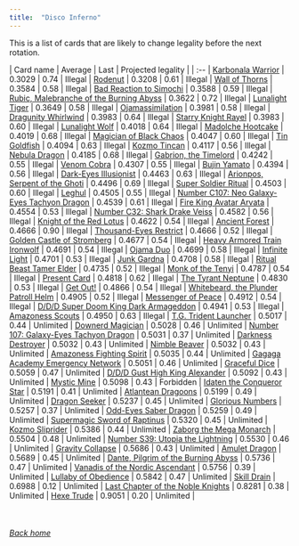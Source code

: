 ```yaml
---
title:  "Disco Inferno"
---
```


This is a list of cards that are likely to change legality before the next rotation.

| Card name | Average | Last | Projected legality |
| :-- |
[Karbonala Warrior](https://db.ygoprodeck.com/card/?search=Karbonala%20Warrior) | 0.3029 | 0.74 | Illegal |
[Rodenut](https://db.ygoprodeck.com/card/?search=Rodenut) | 0.3208 | 0.61 | Illegal |
[Wall of Thorns](https://db.ygoprodeck.com/card/?search=Wall%20of%20Thorns) | 0.3584 | 0.58 | Illegal |
[Bad Reaction to Simochi](https://db.ygoprodeck.com/card/?search=Bad%20Reaction%20to%20Simochi) | 0.3588 | 0.59 | Illegal |
[Rubic, Malebranche of the Burning Abyss](https://db.ygoprodeck.com/card/?search=Rubic,%20Malebranche%20of%20the%20Burning%20Abyss) | 0.3622 | 0.72 | Illegal |
[Lunalight Tiger](https://db.ygoprodeck.com/card/?search=Lunalight%20Tiger) | 0.3649 | 0.58 | Illegal |
[Ojamassimilation](https://db.ygoprodeck.com/card/?search=Ojamassimilation) | 0.3981 | 0.58 | Illegal |
[Dragunity Whirlwind](https://db.ygoprodeck.com/card/?search=Dragunity%20Whirlwind) | 0.3983 | 0.64 | Illegal |
[Starry Knight Rayel](https://db.ygoprodeck.com/card/?search=Starry%20Knight%20Rayel) | 0.3983 | 0.60 | Illegal |
[Lunalight Wolf](https://db.ygoprodeck.com/card/?search=Lunalight%20Wolf) | 0.4018 | 0.64 | Illegal |
[Madolche Hootcake](https://db.ygoprodeck.com/card/?search=Madolche%20Hootcake) | 0.4019 | 0.68 | Illegal |
[Magician of Black Chaos](https://db.ygoprodeck.com/card/?search=Magician%20of%20Black%20Chaos) | 0.4047 | 0.60 | Illegal |
[Tin Goldfish](https://db.ygoprodeck.com/card/?search=Tin%20Goldfish) | 0.4094 | 0.63 | Illegal |
[Kozmo Tincan](https://db.ygoprodeck.com/card/?search=Kozmo%20Tincan) | 0.4117 | 0.56 | Illegal |
[Nebula Dragon](https://db.ygoprodeck.com/card/?search=Nebula%20Dragon) | 0.4185 | 0.68 | Illegal |
[Gabrion, the Timelord](https://db.ygoprodeck.com/card/?search=Gabrion,%20the%20Timelord) | 0.4242 | 0.55 | Illegal |
[Venom Cobra](https://db.ygoprodeck.com/card/?search=Venom%20Cobra) | 0.4307 | 0.55 | Illegal |
[Bujin Yamato](https://db.ygoprodeck.com/card/?search=Bujin%20Yamato) | 0.4394 | 0.56 | Illegal |
[Dark-Eyes Illusionist](https://db.ygoprodeck.com/card/?search=Dark-Eyes%20Illusionist) | 0.4463 | 0.63 | Illegal |
[Arionpos, Serpent of the Ghoti](https://db.ygoprodeck.com/card/?search=Arionpos,%20Serpent%20of%20the%20Ghoti) | 0.4496 | 0.69 | Illegal |
[Super Soldier Ritual](https://db.ygoprodeck.com/card/?search=Super%20Soldier%20Ritual) | 0.4503 | 0.60 | Illegal |
[Leghul](https://db.ygoprodeck.com/card/?search=Leghul) | 0.4505 | 0.55 | Illegal |
[Number C107: Neo Galaxy-Eyes Tachyon Dragon](https://db.ygoprodeck.com/card/?search=Number%20C107:%20Neo%20Galaxy-Eyes%20Tachyon%20Dragon) | 0.4539 | 0.61 | Illegal |
[Fire King Avatar Arvata](https://db.ygoprodeck.com/card/?search=Fire%20King%20Avatar%20Arvata) | 0.4554 | 0.53 | Illegal |
[Number C32: Shark Drake Veiss](https://db.ygoprodeck.com/card/?search=Number%20C32:%20Shark%20Drake%20Veiss) | 0.4582 | 0.56 | Illegal |
[Knight of the Red Lotus](https://db.ygoprodeck.com/card/?search=Knight%20of%20the%20Red%20Lotus) | 0.4622 | 0.54 | Illegal |
[Ancient Forest](https://db.ygoprodeck.com/card/?search=Ancient%20Forest) | 0.4666 | 0.90 | Illegal |
[Thousand-Eyes Restrict](https://db.ygoprodeck.com/card/?search=Thousand-Eyes%20Restrict) | 0.4666 | 0.52 | Illegal |
[Golden Castle of Stromberg](https://db.ygoprodeck.com/card/?search=Golden%20Castle%20of%20Stromberg) | 0.4677 | 0.54 | Illegal |
[Heavy Armored Train Ironwolf](https://db.ygoprodeck.com/card/?search=Heavy%20Armored%20Train%20Ironwolf) | 0.4691 | 0.54 | Illegal |
[Ojama Duo](https://db.ygoprodeck.com/card/?search=Ojama%20Duo) | 0.4699 | 0.58 | Illegal |
[Infinite Light](https://db.ygoprodeck.com/card/?search=Infinite%20Light) | 0.4701 | 0.53 | Illegal |
[Junk Gardna](https://db.ygoprodeck.com/card/?search=Junk%20Gardna) | 0.4708 | 0.58 | Illegal |
[Ritual Beast Tamer Elder](https://db.ygoprodeck.com/card/?search=Ritual%20Beast%20Tamer%20Elder) | 0.4735 | 0.52 | Illegal |
[Monk of the Tenyi](https://db.ygoprodeck.com/card/?search=Monk%20of%20the%20Tenyi) | 0.4787 | 0.54 | Illegal |
[Present Card](https://db.ygoprodeck.com/card/?search=Present%20Card) | 0.4818 | 0.62 | Illegal |
[The Tyrant Neptune](https://db.ygoprodeck.com/card/?search=The%20Tyrant%20Neptune) | 0.4830 | 0.53 | Illegal |
[Get Out!](https://db.ygoprodeck.com/card/?search=Get%20Out!) | 0.4866 | 0.54 | Illegal |
[Whitebeard, the Plunder Patroll Helm](https://db.ygoprodeck.com/card/?search=Whitebeard,%20the%20Plunder%20Patroll%20Helm) | 0.4905 | 0.52 | Illegal |
[Messenger of Peace](https://db.ygoprodeck.com/card/?search=Messenger%20of%20Peace) | 0.4912 | 0.54 | Illegal |
[D/D/D Super Doom King Dark Armageddon](https://db.ygoprodeck.com/card/?search=D/D/D%20Super%20Doom%20King%20Dark%20Armageddon) | 0.4941 | 0.53 | Illegal |
[Amazoness Scouts](https://db.ygoprodeck.com/card/?search=Amazoness%20Scouts) | 0.4950 | 0.63 | Illegal |
[T.G. Trident Launcher](https://db.ygoprodeck.com/card/?search=T.G.%20Trident%20Launcher) | 0.5017 | 0.44 | Unlimited |
[Downerd Magician](https://db.ygoprodeck.com/card/?search=Downerd%20Magician) | 0.5028 | 0.46 | Unlimited |
[Number 107: Galaxy-Eyes Tachyon Dragon](https://db.ygoprodeck.com/card/?search=Number%20107:%20Galaxy-Eyes%20Tachyon%20Dragon) | 0.5031 | 0.37 | Unlimited |
[Darkness Destroyer](https://db.ygoprodeck.com/card/?search=Darkness%20Destroyer) | 0.5032 | 0.43 | Unlimited |
[Nimble Beaver](https://db.ygoprodeck.com/card/?search=Nimble%20Beaver) | 0.5032 | 0.43 | Unlimited |
[Amazoness Fighting Spirit](https://db.ygoprodeck.com/card/?search=Amazoness%20Fighting%20Spirit) | 0.5035 | 0.44 | Unlimited |
[Gagaga Academy Emergency Network](https://db.ygoprodeck.com/card/?search=Gagaga%20Academy%20Emergency%20Network) | 0.5051 | 0.46 | Unlimited |
[Graceful Dice](https://db.ygoprodeck.com/card/?search=Graceful%20Dice) | 0.5059 | 0.47 | Unlimited |
[D/D/D Gust High King Alexander](https://db.ygoprodeck.com/card/?search=D/D/D%20Gust%20High%20King%20Alexander) | 0.5092 | 0.43 | Unlimited |
[Mystic Mine](https://db.ygoprodeck.com/card/?search=Mystic%20Mine) | 0.5098 | 0.43 | Forbidden |
[Idaten the Conqueror Star](https://db.ygoprodeck.com/card/?search=Idaten%20the%20Conqueror%20Star) | 0.5191 | 0.41 | Unlimited |
[Atlantean Dragoons](https://db.ygoprodeck.com/card/?search=Atlantean%20Dragoons) | 0.5199 | 0.49 | Unlimited |
[Dragon Seeker](https://db.ygoprodeck.com/card/?search=Dragon%20Seeker) | 0.5237 | 0.45 | Unlimited |
[Glorious Numbers](https://db.ygoprodeck.com/card/?search=Glorious%20Numbers) | 0.5257 | 0.37 | Unlimited |
[Odd-Eyes Saber Dragon](https://db.ygoprodeck.com/card/?search=Odd-Eyes%20Saber%20Dragon) | 0.5259 | 0.49 | Unlimited |
[Supermagic Sword of Raptinus](https://db.ygoprodeck.com/card/?search=Supermagic%20Sword%20of%20Raptinus) | 0.5320 | 0.45 | Unlimited |
[Kozmo Sliprider](https://db.ygoprodeck.com/card/?search=Kozmo%20Sliprider) | 0.5386 | 0.44 | Unlimited |
[Zaborg the Mega Monarch](https://db.ygoprodeck.com/card/?search=Zaborg%20the%20Mega%20Monarch) | 0.5504 | 0.48 | Unlimited |
[Number S39: Utopia the Lightning](https://db.ygoprodeck.com/card/?search=Number%20S39:%20Utopia%20the%20Lightning) | 0.5530 | 0.46 | Unlimited |
[Gravity Collapse](https://db.ygoprodeck.com/card/?search=Gravity%20Collapse) | 0.5686 | 0.43 | Unlimited |
[Amulet Dragon](https://db.ygoprodeck.com/card/?search=Amulet%20Dragon) | 0.5689 | 0.45 | Unlimited |
[Dante, Pilgrim of the Burning Abyss](https://db.ygoprodeck.com/card/?search=Dante,%20Pilgrim%20of%20the%20Burning%20Abyss) | 0.5736 | 0.47 | Unlimited |
[Vanadis of the Nordic Ascendant](https://db.ygoprodeck.com/card/?search=Vanadis%20of%20the%20Nordic%20Ascendant) | 0.5756 | 0.39 | Unlimited |
[Lullaby of Obedience](https://db.ygoprodeck.com/card/?search=Lullaby%20of%20Obedience) | 0.5842 | 0.47 | Unlimited |
[Skill Drain](https://db.ygoprodeck.com/card/?search=Skill%20Drain) | 0.6988 | 0.12 | Unlimited |
[Last Chapter of the Noble Knights](https://db.ygoprodeck.com/card/?search=Last%20Chapter%20of%20the%20Noble%20Knights) | 0.8281 | 0.38 | Unlimited |
[Hexe Trude](https://db.ygoprodeck.com/card/?search=Hexe%20Trude) | 0.9051 | 0.20 | Unlimited |

<br>

###### [Back home](index)